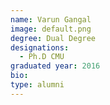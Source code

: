```yaml
---
name: Varun Gangal
image: default.png
degree: Dual Degree
designations: 
  - Ph.D CMU
graduated year: 2016
bio:
type: alumni
---
```

